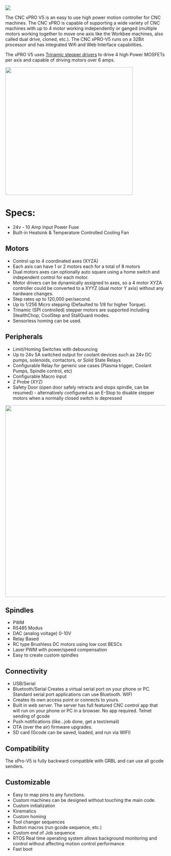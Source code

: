 ![](https://github.com/Spark-Concepts/xPro-V5/blob/main/images/xproV5_iso.jpg)

The CNC xPRO V5 is an easy to use high power motion controller for CNC machines.  The CNC xPRO is capable of supporting a wide variety of CNC machines with up to 4 motor working independently or ganged (multiple motors working together to move one axis like the Workbee machines, also called dual drive, cloned, etc.). The CNC xPRO-V5 runs on a 32Bit processor and has integrated Wifi and Web Interface capabilities. 

The xPRO V5 uses [Trinamic stepper drivers](https://www.trinamic.com/products/integrated-circuits/details/tmc5160) to drive 4 high Power MOSFETs per axis and capable of driving motors over 6 amps.

<img src="https://www.trinamic.com/fileadmin/_processed_/7/0/csm_TMC5160A-TA_baa5ea6044.jpg" width="400">

# Specs:

* 24v - 10 Amp Input Power Fuse
* Built-in Heatsink & Temperature Controlled Cooling Fan

## Motors

* Control up to 4 coordinated axes (XYZA)
* Each axis can have 1 or 2 motors each for a total of 8 motors
* Dual motors axes can optionally auto square using a home switch and independent control for each motor.
* Motor drivers can be dynamically assigned to axes, so a 4 motor XYZA controller could be converted to a XYYZ (dual motor Y axis) without any hardware changes.
* Step rates up to 120,000 per/second.
* Up to 1/256 Micro stepping (Defaulted to 1/8 for higher Torque).
* Trinamic (SPI controlled) stepper motors are supported including StealthChop, CoolStep and StallGuard modes. 
* Sensorless homing can be used.

## Peripherals

* Limit/Homing Switches with debouncing
* Up to 24v 5A switched output for coolant devices such as 24v DC pumps, solenoids, contactors, or Solid State Relays
* Configurable Relay for generic use cases (Plasma trigger, Coolant Pumps, Spindle control, etc)
* Configurable Macro input
* Z Probe (XYZ)
* Safety Door (open door safely retracts and stops spindle, can be resumed) - alternatively configured as an E-Stop to disable stepper motors when a normally closed switch is depressed
<img src="https://github.com/Spark-Concepts/xPro-V5/blob/main/images/door-sensor-wiring.jpg" width="600">

## Spindles

* PWM
* RS485 Modus
* DAC (analog voltage) 0-10V
* Relay Based
* RC type Brushless DC motors using low cost BESCs
* Laser PWM with power/speed compensation
* Easy to create custom spindles

## Connectivity

* USB/Serial
* Bluetooth/Serial Creates a virtual serial port on your phone or PC. Standard serial port applications can use Bluetooth.
WIFI
* Creates its own access point or connects to yours.
* Built in web server. The server has full featured CNC control app that will run on your phone or PC in a browser. No app required.
Telnet sending of gcode
* Push notifications (like...job done, get a text/email)
* OTA (over the air) firmware upgrades.
* SD card (Gcode can be saved, loaded, and run via WIFI)

## Compatibility

The xPro-V5 is fully backward compatible with GRBL and can use all gcode senders.

## Customizable

- Easy to map pins to any functions.
- Custom machines can be designed without touching the main code.
- Custom initialization
- Kinematics
- Custom homing
- Tool changer sequences
- Button macros (run gcode sequence, etc.)
- Custom end of Job sequence
- RTOS Real time operating system allows background monitoring and control without affecting motion control performance
- Fast boot

